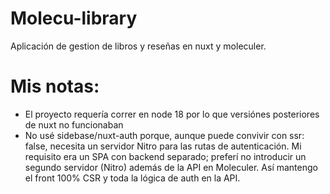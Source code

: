 # Molecu-library

Aplicación de gestion de libros y reseñas en nuxt y moleculer.

# Mis notas:

-   El proyecto requería correr en node 18 por lo que versiónes posteriores de nuxt no funcionaban
-   No usé sidebase/nuxt-auth porque, aunque puede convivir con ssr: false, necesita un servidor Nitro para las rutas de autenticación. Mi requisito era un SPA con backend separado; preferí no introducir un segundo servidor (Nitro) además de la API en Moleculer. Así mantengo el front 100% CSR y toda la lógica de auth en la API.
